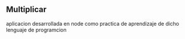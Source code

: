 ## Multiplicar

aplicacion desarrollada en node como practica de aprendizaje de dicho lenguaje de programcion 